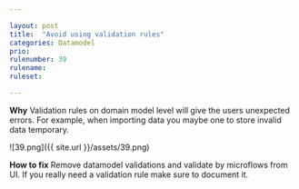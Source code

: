 ```yaml
---

layout: post
title:  "Avoid using validation rules"
categories: Datamodel
prio: 
rulenumber: 39
rulename: 
ruleset: 

---
```


**Why**
Validation rules on domain model level will give the users unexpected errors. For example, when importing data you maybe one to store invalid data temporary.

![39.png]({{ site.url }}/assets/39.png)

**How to fix**
Remove datamodel validations and validate by microflows from UI. If you really need a validation rule make sure to document it.